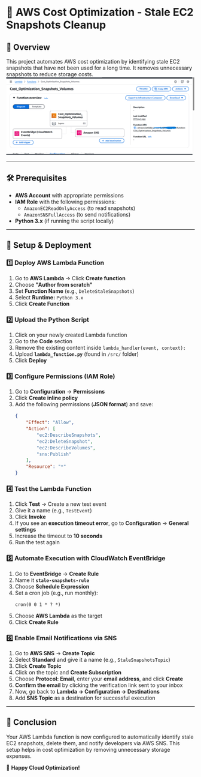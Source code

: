 # 🚀 AWS Cost Optimization - Stale EC2 Snapshots Cleanup

## 📌 Overview  
This project automates AWS cost optimization by identifying stale EC2 snapshots that have not been used for a long time. It removes unnecessary snapshots to reduce storage costs.
![AWS Lambda Function](images/lambda_function.png)

---

## 🛠️ Prerequisites  
- **AWS Account** with appropriate permissions  
- **IAM Role** with the following permissions:  
  - `AmazonEC2ReadOnlyAccess` (to read snapshots)  
  - `AmazonSNSFullAccess` (to send notifications)    
- **Python 3.x** (if running the script locally)  

---

## 🚀 Setup & Deployment  

### **1️⃣ Deploy AWS Lambda Function**  
1. Go to **AWS Lambda** → Click **Create function**  
2. Choose **"Author from scratch"**  
3. Set **Function Name** (e.g., `DeleteStaleSnapshots`)  
4. Select **Runtime:** `Python 3.x`  
5. Click **Create Function**  

### **2️⃣ Upload the Python Script**  
1. Click on your newly created Lambda function  
2. Go to the **Code** section  
3. Remove the existing content inside `lambda_handler(event, context):`  
4. Upload **`lambda_function.py`** (found in `/src/` folder)  
5. Click **Deploy**  

### **3️⃣ Configure Permissions (IAM Role)**  
1. Go to **Configuration** → **Permissions**  
2. Click **Create inline policy**  
3. Add the following permissions (**JSON format**) and save:  
   ```json
   {
       "Effect": "Allow",
       "Action": [
           "ec2:DescribeSnapshots",
           "ec2:DeleteSnapshot",
           "ec2:DescribeVolumes",
           "sns:Publish"
       ],
       "Resource": "*"
   }
   ```  

### **4️⃣ Test the Lambda Function**  
1. Click **Test** → Create a new test event  
2. Give it a name (e.g., `TestEvent`)  
3. Click **Invoke**  
4. If you see an **execution timeout error**, go to **Configuration** → **General settings**  
5. Increase the timeout to **10 seconds**  
6. Run the test again  

### **5️⃣ Automate Execution with CloudWatch EventBridge**  
1. Go to **EventBridge** → **Create Rule**  
2. Name it **`stale-snapshots-rule`**  
3. Choose **Schedule Expression**  
4. Set a cron job (e.g., run monthly):  
   ```cron
   cron(0 0 1 * ? *)
   ```  
5. Choose **AWS Lambda** as the target  
6. Click **Create Rule**  

### **6️⃣ Enable Email Notifications via SNS**  
1. Go to **AWS SNS** → **Create Topic**  
2. Select **Standard** and give it a name (e.g., `StaleSnapshotsTopic`)  
3. Click **Create Topic**  
4. Click on the topic and **Create Subscription**  
5. Choose **Protocol: Email**, enter your **email address**, and click **Create**  
6. **Confirm the email** by clicking the verification link sent to your inbox  
7. Now, go back to **Lambda → Configuration → Destinations**  
8. Add **SNS Topic** as a destination for successful execution  

---

## 🎯 Conclusion  
Your AWS Lambda function is now configured to automatically identify stale EC2 snapshots, delete them, and notify developers via AWS SNS. This setup helps in cost optimization by removing unnecessary storage expenses.

🚀 **Happy Cloud Optimization!**

